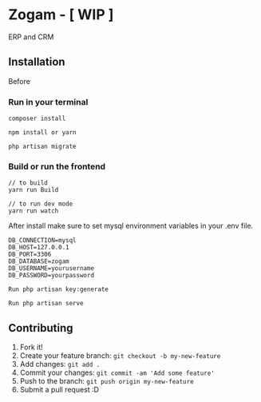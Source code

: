 
# Zogam - [ WIP ]

ERP and CRM

## Installation

Before 

### Run in your terminal
```
composer install 

npm install or yarn 

php artisan migrate

```
### Build or run the frontend
```
// to build
yarn run Build

// to run dev mode
yarn run watch

```
After install make sure to set mysql environment variables in your .env file.

```
DB_CONNECTION=mysql
DB_HOST=127.0.0.1
DB_PORT=3306
DB_DATABASE=zogam
DB_USERNAME=yourusername
DB_PASSWORD=yourpassword

```

```
Run php artisan key:generate

Run php artisan serve
```
## Contributing

1. Fork it!
2. Create your feature branch: `git checkout -b my-new-feature`
4. Add changes: `git add .`
3. Commit your changes: `git commit -am 'Add some feature'`
4. Push to the branch: `git push origin my-new-feature`
5. Submit a pull request :D


